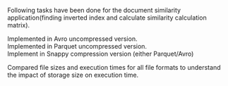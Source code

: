 Following tasks have been done for the document similarity application(finding inverted index and calculate similarity calculation matrix). 

Implemented in Avro uncompressed version.  
Implemented in Parquet uncompressed version.  
Implement in Snappy compression version (either Parquet/Avro) 

Compared file sizes and execution times for all file formats to understand the impact of storage size on execution time.  
 
